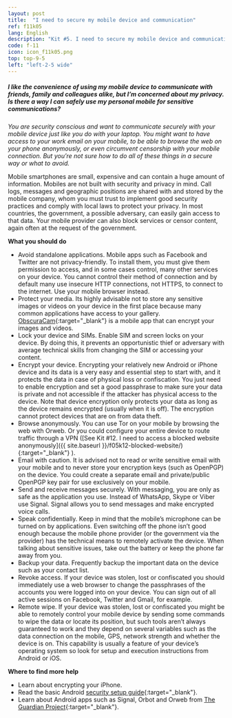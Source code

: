 ```yaml
---
layout: post
title:  "I need to secure my mobile device and communication"
ref: f11k05
lang: English
description: "Kit #5. I need to secure my mobile device and communication"
code: f-11
icon: icon_f11k05.png
top: top-9-5
left: "left-2-5 wide"
---
```


##### I like the convenience of using my mobile device to communicate with friends, family and colleagues alike, but I’m concerned about my privacy. Is there a way I can safely use my personal mobile for sensitive communications?

*You are security conscious and want to communicate securely with your mobile device just like you do with your laptop. You might want to have access to your work email on your mobile, to be able to browse the web on your phone anonymously, or even circumvent censorship with your mobile connection. But you’re not sure how to do all of these things in a secure way or what to avoid.*

Mobile smartphones are small, expensive and can contain a huge amount of information. Mobiles are not built with security and privacy in mind. Call logs, messages and geographic positions are shared with and stored by the mobile company, whom you must trust to implement good security practices and comply with local laws to protect your privacy. In most countries, the government, a possible adversary, can easily gain access to that data. Your mobile provider can also block services or censor content, again often at the request of the government.

**What you should do**

+ Avoid standalone applications. Mobile apps such as Facebook and Twitter are not privacy-friendly. To install them, you must give them permission to access, and in some cases control, many other services on your device. You cannot control their method of connection and by default many use insecure HTTP connections, not HTTPS, to connect to the internet. Use your mobile browser instead. 
+ Protect your media. Its highly advisable not to store any sensitive images or videos on your device in the first place because many common applications have access to your gallery. [ObscuraCam](https://play.google.com/store/apps/details?id=org.witness.sscphase1){:target="_blank"} is a mobile app that can encrypt your images and videos. 
+ Lock your device and SIMs. Enable SIM and screen locks on your device. By doing this, it prevents an opportunistic thief or adversary with average technical skills from changing the SIM or accessing your content. 
+ Encrypt your device. Encrypting your relatively new Android or iPhone device and its data is a very easy and essential step to start with, and it protects the data in case of physical loss or confiscation. You just need to enable encryption and set a good passphrase to make sure your data is private and not accessible if the attacker has physical access to the device. Note that device encryption only protects your data as long as the device remains encrypted (usually when it is off). The encryption cannot protect devices that are on from data theft. 
+ Browse anonymously. You can use Tor on your mobile by browsing the web with Orweb. Or you could configure your entire device to route traffic through a VPN ([See Kit #12. I need to access a blocked website anonymously]({{ site.baseurl }}/f05k12-blocked-website/){:target="_blank"} ). 
+ Email with caution. It is advised not to read or write sensitive email with your mobile and to never store your encryption keys (such as OpenPGP) on the device. You could create a separate email and private/public OpenPGP key pair for use exclusively on your mobile. 
+ Send and receive messages securely. With messaging, you are only as safe as the application you use. Instead of WhatsApp, Skype or Viber use Signal. Signal allows you to send messages and make encrypted voice calls. 
+ Speak confidentially. Keep in mind that the mobile’s microphone can be turned on by applications. Even switching off the phone isn’t good enough because the mobile phone provider (or the government via the provider) has the technical means to remotely activate the device. When talking about sensitive issues, take out the battery or keep the phone far away from you. 
+ Backup your data. Frequently backup the important data on the device such as your contact list. 
+ Revoke access. If your device was stolen, lost or confiscated you should immediately use a web browser to change the passphrases of the accounts you were logged into on your device. You can sign out of all active sessions on Facebook, Twitter and Gmail, for example. 
+ Remote wipe. If your device was stolen, lost or confiscated you might be able to remotely control your mobile device by sending some commands to wipe the data or locate its position, but such tools aren’t always guaranteed to work and they depend on several variables such as the data connection on the mobile, GPS, network strength and whether the device is on. This capability is usually a feature of your device’s operating system so look for setup and execution instructions from Android or iOS. 

**Where to find more help**

+ Learn about encrypting your iPhone. 
+ Read the basic Android [security setup guide](https://securityinabox.org/en/guide/basic-setup/android){:target="_blank"}. 
+ Learn about Android apps such as Signal, Orbot and Orweb from [The Guardian Project](https://play.google.com/store/apps/details?id=org.witness.sscphase1){:target="_blank"}.